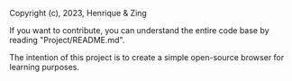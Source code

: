Copyright (c), 2023, Henrique & Zing

If you want to contribute, you can understand the entire code base by reading "Project/README.md".

The intention of this project is to create a simple open-source browser for learning purposes.
